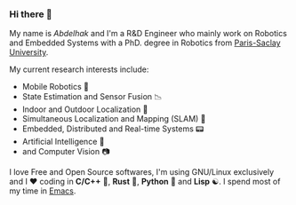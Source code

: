 ### Hi there 👋

My name is _Abdelhak_ and I'm a R&D Engineer who mainly work on Robotics and Embedded Systems with a PhD. degree in Robotics from [Paris-Saclay University](https://www.universite-paris-saclay.fr/en).

My current research interests include:

- Mobile Robotics :robot:
- State Estimation and Sensor Fusion :chart_with_downwards_trend:
- Indoor and Outdoor Localization :satellite:
- Simultaneous Localization and Mapping (SLAM) :car:
- Embedded, Distributed and Real-time Systems :pager:
- Artificial Intelligence :ghost:
- and Computer Vision :camera:

I love Free and Open Source softwares, I'm using GNU/Linux exclusively and I :heart: coding in **C/C++** 🔨, **Rust** 🦀, **Python** 🐍 and **Lisp** ☯️. I spend most of my time in [Emacs](https://github.com/abougouffa/minemacs).
